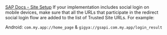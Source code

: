 [SAP Docs - Site Setup](https://help.sap.com/docs/SAP_CUSTOMER_DATA_CLOUD/8b8d6fffe113457094a17701f63e3d6a/41720d7370b21014bbc5a10ce4041860.html?q=Provider%20configuration%20error#trusted-site-urls)
If your implementation includes social login on mobile devices, make sure that all the URLs that participate in the redirect social login flow are added to the list of Trusted Site URLs. For example:


Android:
`com.my.app://home_page` & `gigya://gsapi.com.my.app/login_result`

